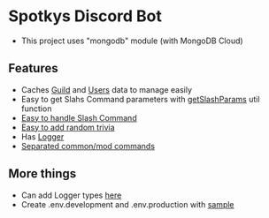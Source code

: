 # Spotkys Discord Bot
* This project uses "mongodb" module (with MongoDB Cloud)

## Features
* Caches [Guild](https://github.com/spotky1004/spotkys-discord-bot-template/blob/main/src/class/GuildCaches.ts) and [Users](https://github.com/spotky1004/spotkys-discord-bot-template/blob/main/src/class/User.ts) data to manage easily
* Easy to get Slahs Command parameters with [getSlashParams](https://github.com/spotky1004/spotkys-discord-bot-template/blob/main/src/util/getSlashParams.ts) util function
* [Easy to handle Slash Command](https://github.com/spotky1004/spotkys-discord-bot-template/blob/main/src/commands/common/connectchannel.ts)
* [Easy to add random trivia](https://github.com/spotky1004/spotkys-discord-bot-template/blob/main/src/util/getRandomTrivia.ts)
* Has [Logger](https://github.com/spotky1004/spotkys-discord-bot-template/blob/main/src/class/Logger.ts)
* [Separated common/mod commands](https://github.com/spotky1004/spotkys-discord-bot-template/tree/main/src/commands)

## More things
* Can add Logger types [here](https://github.com/spotky1004/spotkys-discord-bot-template/blob/main/src/typings/LogTypings.ts)
* Create .env.development and .env.production with [sample](https://github.com/spotky1004/spotkys-discord-bot-template/blob/main/env/.env.sample)